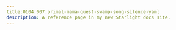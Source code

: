 ```yaml
---
title:0104.007.primal-mama-quest-swamp-song-silence-yaml
description: A reference page in my new Starlight docs site.
---
```


